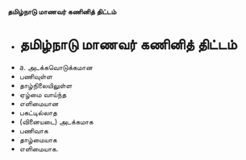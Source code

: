 **தமிழ்நாடு மாணவர் கணினித் திட்டம்**
- # தமிழ்நாடு மாணவர் கணினித் திட்டம்
- a. அடக்கவொடுக்கமான
- பணிவுள்ள
- தாழ்நிலையிலுள்ள
- ஏழ்மை வாய்ந்த
- எளிமையான
- பகட்டில்லாத
- (வினையடை) அடக்கமாக
- பணிவாக
- தாழ்மையாக
- எளிமையாக.

